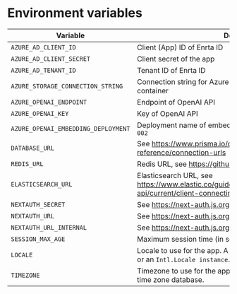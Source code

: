 # Environment variables

| Variable                            | Description                                                                                                               | Required | Sample                                     |
|-------------------------------------|---------------------------------------------------------------------------------------------------------------------------|----------|--------------------------------------------|
| `AZURE_AD_CLIENT_ID`                | Client (App) ID of Enrta ID                                                                                               | Yes      |                                            |
| `AZURE_AD_CLIENT_SECRET`            | Client secret of the app                                                                                                  | Yes      |                                            |
| `AZURE_AD_TENANT_ID`                | Tenant ID of Enrta ID                                                                                                     | Yes      |                                            |
| `AZURE_STORAGE_CONNECTION_STRING`   | Connection string for Azure Blob Storage for the specific container                                                       | Yes      | DefaultEndpointsProtocol=...               |
| `AZURE_OPENAI_ENDPOINT`             | Endpoint of OpenAI API                                                                                                    | Yes      | https://<resource name>.openai.azure.com/  |
| `AZURE_OPENAI_KEY`                  | Key of OpenAI API                                                                                                         | Yes      |                                            |
| `AZURE_OPENAI_EMBEDDING_DEPLOYMENT` | Deployment name of embedding model of `text-embedding-ada-002`                                                            | Yes      | text-embedding-ada-002                     |
| `DATABASE_URL`                      | See https://www.prisma.io/docs/reference/database-reference/connection-urls                                               | Yes      | mysql://user:pass@host:port/database       |
| `REDIS_URL`                         | Redis URL, see https://github.com/redis/ioredis                                                                           | Yes      | reids://user:pass@host:port/db             |
| `ELASTICSEARCH_URL`                 | Elasticsearch URL, see https://www.elastic.co/guide/en/elasticsearch/client/javascript-api/current/client-connecting.html | Yes      | http://user:pass@host:port                 |
| `NEXTAUTH_SECRET`                   | See https://next-auth.js.org/configuration/options                                                                        | Yes      |                                            |
| `NEXTAUTH_URL`                      | See https://next-auth.js.org/configuration/options                                                                        | Yes      | https://example.com                        |
| `NEXTAUTH_URL_INTERNAL`             | See https://next-auth.js.org/configuration/options                                                                        | No       | http://localhost:3000                      |
| `SESSION_MAX_AGE`                   | Maximum session time (in seconds).                                                                                        | No       | 86400                                      |
| `LOCALE `                           | Locale to use for the app. A string with a BCP 47 language tag or an `Intl.Locale instance`.                              | No       | ja-JP                                      |
| `TIMEZONE`                          | Timezone to use for the app. The time zone names of the IANA time zone database.                                          | No       | Asia/Tokyo                                 |
 